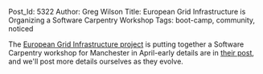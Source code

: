 Post_Id: 5322
Author: Greg Wilson
Title: European Grid Infrastructure is Organizing a Software Carpentry Workshop
Tags: boot-camp, community, noticed

<p>The <a href="http://www.egi.eu/">European Grid Infrastructure project</a> is putting together a Software Carpentry workshop for Manchester in April-early details are in <a href="http://www.egi.eu/news-and-media/newsfeed/news_0178_software_carpentry_workshop.html">their post</a>, and we'll post more details ourselves as they evolve.</p>

